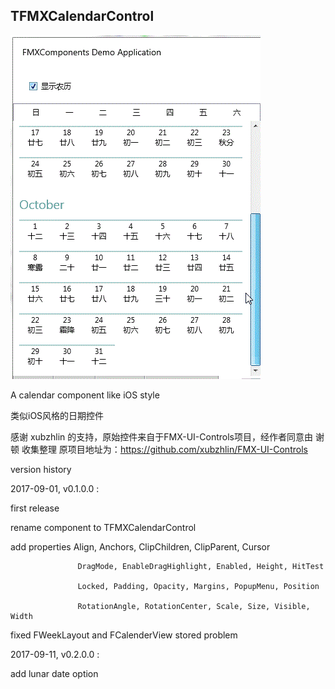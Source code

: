 ## TFMXCalendarControl

![TFMXCalendarControl](../SnapShots/FMXCalendarControl.gif)  

A calendar component like iOS style

类似iOS风格的日期控件

感谢 xubzhlin 的支持，原始控件来自于FMX-UI-Controls项目，经作者同意由 谢顿 收集整理
原项目地址为：https://github.com/xubzhlin/FMX-UI-Controls

version history

2017-09-01, v0.1.0.0 :

   first release
   
   rename component to TFMXCalendarControl
   
   add  properties Align, Anchors, ClipChildren, ClipParent, Cursor
                   
                   DragMode, EnableDragHighlight, Enabled, Height, HitTest
                   
                   Locked, Padding, Opacity, Margins, PopupMenu, Position
                   
                   RotationAngle, RotationCenter, Scale, Size, Visible, Width
                   
   fixed FWeekLayout and FCalenderView stored problem
   
2017-09-11, v0.2.0.0 :

   add lunar date option